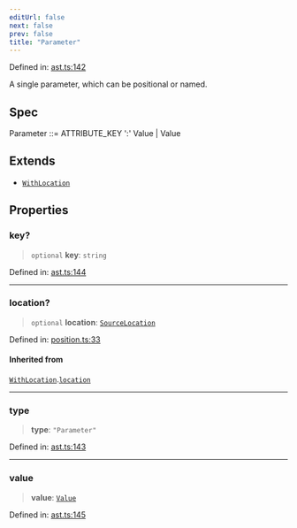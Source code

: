 ```yaml
---
editUrl: false
next: false
prev: false
title: "Parameter"
---
```


Defined in: [ast.ts:142](https://github.com/rcs-agents/rcs-lang/blob/d67a89cedb553bfd3c4dced3f75360ae0dfac4db/packages/ast/src/ast.ts#L142)

A single parameter, which can be positional or named.

## Spec

Parameter ::= ATTRIBUTE_KEY ':' Value | Value

## Extends

- [`WithLocation`](/api/ast/interfaces/withlocation/)

## Properties

### key?

> `optional` **key**: `string`

Defined in: [ast.ts:144](https://github.com/rcs-agents/rcs-lang/blob/d67a89cedb553bfd3c4dced3f75360ae0dfac4db/packages/ast/src/ast.ts#L144)

***

### location?

> `optional` **location**: [`SourceLocation`](/api/ast/interfaces/sourcelocation/)

Defined in: [position.ts:33](https://github.com/rcs-agents/rcs-lang/blob/d67a89cedb553bfd3c4dced3f75360ae0dfac4db/packages/ast/src/position.ts#L33)

#### Inherited from

[`WithLocation`](/api/ast/interfaces/withlocation/).[`location`](/api/ast/interfaces/withlocation/#location)

***

### type

> **type**: `"Parameter"`

Defined in: [ast.ts:143](https://github.com/rcs-agents/rcs-lang/blob/d67a89cedb553bfd3c4dced3f75360ae0dfac4db/packages/ast/src/ast.ts#L143)

***

### value

> **value**: [`Value`](/api/ast/type-aliases/value/)

Defined in: [ast.ts:145](https://github.com/rcs-agents/rcs-lang/blob/d67a89cedb553bfd3c4dced3f75360ae0dfac4db/packages/ast/src/ast.ts#L145)
